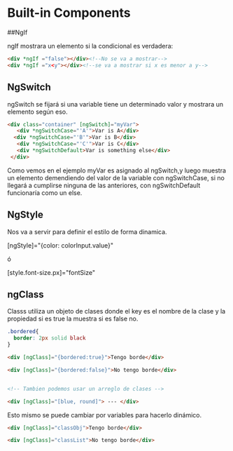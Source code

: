 # Built-in Components

##NgIf

ngIf mostrara un elemento si la condicional es verdadera:

```html
<div *ngIf ="false"></div><!--No se va a mostrar-->
<div *ngIf ="x<y"></div><!--se va a mostrar si x es menor a y-->
```

## NgSwitch

ngSwitch se fijará si una variable tiene un determinado valor y mostrara un elemento según eso.


```html
<div class="container" [ngSwitch]="myVar">
   <div *ngSwitchCase="'A'">Var is A</div>
  <div *ngSwitchCase="'B'">Var is B</div>
   <div *ngSwitchCase="'C'">Var is C</div>
   <div *ngSwitchDefault>Var is something else</div>
 </div>
 ```

 Como vemos en el ejemplo myVar es asignado al ngSwitch,y luego muestra un elemento demendiendo del valor de la variable con ngSwitchCase, si no llegará a cumplirse ninguna de las anteriores, con ngSwitchDefault funcionaría como un else.

## NgStyle

 Nos va a servir para definir el estilo de forma dinamica.

[ngStyle]="{color: colorInput.value}"

ó

[style.font-size.px]="fontSize"


## ngClass

Classs utiliza un objeto de clases donde el key es el nombre de la clase y la propiedad si es true la muestra si es false no.

```css
.bordered{
  border: 2px solid black
}

```


```html
<div [ngClass]="{bordered:true}">Tengo borde</div>

<div [ngClass]="{bordered:false}">No tengo borde</div>


<!-- Tambien podemos usar un arreglo de clases -->

<div [ngClass]="[blue, round]"> --- </div>

```

Esto mismo se puede cambiar por variables para hacerlo dinámico.



```html
<div [ngClass]="classObj">Tengo borde</div>

<div [ngClass]="classList">No tengo borde</div>

```
